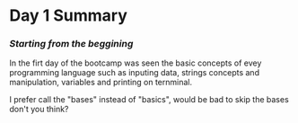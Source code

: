 # Day 1 Summary

### *Starting from the beggining*

In the firt day of the bootcamp was seen the basic concepts of evey programming language such as inputing data, strings concepts and manipulation, variables and printing on ternminal.

I prefer call the "bases" instead of "basics", would be bad to skip the bases don't you think?